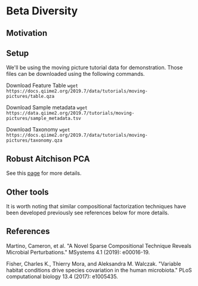# Beta Diversity

## Motivation


## Setup
We'll be using the moving picture tutorial data for demonstration.  Those files can be downloaded using the following commands.

Download Feature Table
`wget https://docs.qiime2.org/2019.7/data/tutorials/moving-pictures/table.qza`

Download Sample metadata
`wget https://data.qiime2.org/2019.7/tutorials/moving-pictures/sample_metadata.tsv`

Download Taxonomy
`wget https://docs.qiime2.org/2019.7/data/tutorials/moving-pictures/taxonomy.qza`


## Robust Aitchison PCA

See this [page](https://github.com/biocore/DEICODE/blob/master/ipynb/tutorials/moving-pictures.md#example) for more details.


## Other tools
It is worth noting that similar compositional factorization techniques have been developed previously see references below for more details.

## References
Martino, Cameron, et al. "A Novel Sparse Compositional Technique Reveals Microbial Perturbations." MSystems 4.1 (2019): e00016-19.

Fisher, Charles K., Thierry Mora, and Aleksandra M. Walczak. "Variable habitat conditions drive species covariation in the human microbiota." PLoS computational biology 13.4 (2017): e1005435.